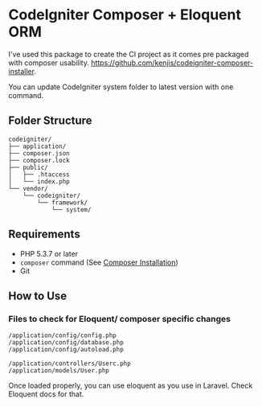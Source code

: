 # CodeIgniter Composer + Eloquent ORM



I've used this package to create the CI project as it comes pre packaged with composer usability. <https://github.com/kenjis/codeigniter-composer-installer>.

You can update CodeIgniter system folder to latest version with one command.

## Folder Structure

```
codeigniter/
├── application/
├── composer.json
├── composer.lock
├── public/
│   ├── .htaccess
│   └── index.php
└── vendor/
    └── codeigniter/
        └── framework/
            └── system/
```

## Requirements

* PHP 5.3.7 or later
* `composer` command (See [Composer Installation](https://getcomposer.org/doc/00-intro.md#installation-linux-unix-osx))
* Git

## How to Use

### Files to check for Eloquent/ composer specific changes

```
/application/config/config.php
/application/config/database.php
/application/config/autoload.php
```

```
/application/controllers/Userc.php
/application/models/User.php
```

Once loaded properly, you can use eloquent as you use in Laravel. Check Eloquent docs for that.
